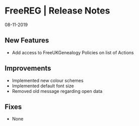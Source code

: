 __FreeREG | Release Notes__
  =======================
  08-11-2019

  __New Features__
  ----------------

  * Add access to FreeUKGenealogy Policies on list of Actions


  __Improvements__
  ----------------

  * Implemented new colour schemes
  * Implemented default font size
  * Removed old message regarding open data


  __Fixes__
  ---------

  * None
